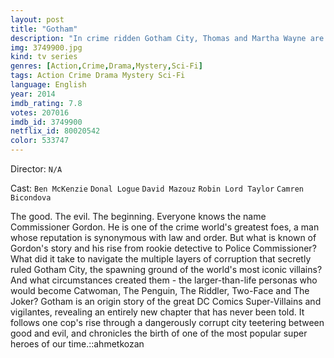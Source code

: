 ```yaml
---
layout: post
title: "Gotham"
description: "In crime ridden Gotham City, Thomas and Martha Wayne are murdered before young Bruce Wayne's eyes. Although Gotham City Police Department detectives, James Gordon, and his cynical partner, Harvey Bullock, seem to solace's the case quickly, things are not so simple. Inspired by Bruce's traumatized desire for justice, Gordon vows to find it amid Gotham's corruption. Thus begins Gordon's lonely quest that would set h.."
img: 3749900.jpg
kind: tv series
genres: [Action,Crime,Drama,Mystery,Sci-Fi]
tags: Action Crime Drama Mystery Sci-Fi 
language: English
year: 2014
imdb_rating: 7.8
votes: 207016
imdb_id: 3749900
netflix_id: 80020542
color: 533747
---
```

Director: `N/A`  

Cast: `Ben McKenzie` `Donal Logue` `David Mazouz` `Robin Lord Taylor` `Camren Bicondova` 

The good. The evil. The beginning. Everyone knows the name Commissioner Gordon. He is one of the crime world's greatest foes, a man whose reputation is synonymous with law and order. But what is known of Gordon's story and his rise from rookie detective to Police Commissioner? What did it take to navigate the multiple layers of corruption that secretly ruled Gotham City, the spawning ground of the world's most iconic villains? And what circumstances created them - the larger-than-life personas who would become Catwoman, The Penguin, The Riddler, Two-Face and The Joker? Gotham is an origin story of the great DC Comics Super-Villains and vigilantes, revealing an entirely new chapter that has never been told. It follows one cop's rise through a dangerously corrupt city teetering between good and evil, and chronicles the birth of one of the most popular super heroes of our time.::ahmetkozan